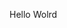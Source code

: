 Hello Wolrd










































































































































































































































































































































































































































































































































































































































































































































































































































































































































































































































































































































